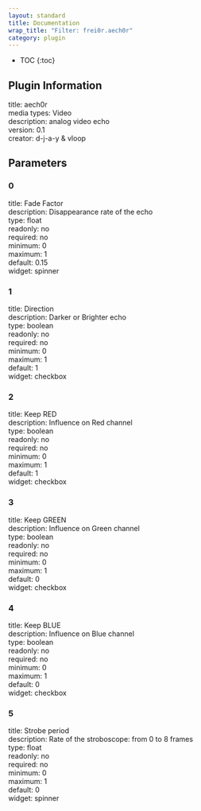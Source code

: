 ```yaml
---
layout: standard
title: Documentation
wrap_title: "Filter: frei0r.aech0r"
category: plugin
---
```

* TOC
{:toc}

## Plugin Information

title: aech0r  
media types:
Video  
description: analog video echo  
version: 0.1  
creator: d-j-a-y & vloop  

## Parameters

### 0

title: Fade Factor    
description:
Disappearance rate of the echo  
type: float  
readonly: no  
required: no  
minimum: 0  
maximum: 1  
default: 0.15  
widget: spinner  

### 1

title: Direction    
description:
Darker or Brighter echo  
type: boolean  
readonly: no  
required: no  
minimum: 0  
maximum: 1  
default: 1  
widget: checkbox  

### 2

title: Keep RED    
description:
Influence on Red channel  
type: boolean  
readonly: no  
required: no  
minimum: 0  
maximum: 1  
default: 1  
widget: checkbox  

### 3

title: Keep GREEN    
description:
Influence on Green channel  
type: boolean  
readonly: no  
required: no  
minimum: 0  
maximum: 1  
default: 0  
widget: checkbox  

### 4

title: Keep BLUE    
description:
Influence on Blue channel  
type: boolean  
readonly: no  
required: no  
minimum: 0  
maximum: 1  
default: 0  
widget: checkbox  

### 5

title: Strobe period    
description:
Rate of the stroboscope: from 0 to 8 frames  
type: float  
readonly: no  
required: no  
minimum: 0  
maximum: 1  
default: 0  
widget: spinner  

